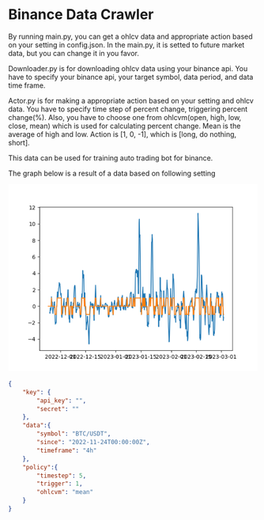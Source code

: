 # Binance Data Crawler

By running main.py, you can get a ohlcv data and appropriate action based on your setting in config.json. In the main.py, it is setted to future market data, but you can change it in you favor.

Downloader.py is for downloading ohlcv data using your binance api.
You have to specify your binance api, your target symbol, data period, and data time frame.

Actor.py is for making a appropriate action based on your setting and ohlcv data.
You have to specify time step of percent change, triggering percent change(%). 
Also, you have to choose one from ohlcvm(open, high, low, close, mean) which is used for calculating percent change.
Mean is the average of high and low.
Action is [1, 0, -1], which is [long, do nothing, short].

This data can be used for training auto trading bot for binance.

The graph below is a result of a data based on following setting

![graph](./result.png)

~~~json
{
    "key": {
        "api_key": "",
        "secret": ""
    },
    "data":{
        "symbol": "BTC/USDT",
        "since": "2022-11-24T00:00:00Z",
        "timeframe": "4h"
    },
    "policy":{
        "timestep": 5,
        "trigger": 1,
        "ohlcvm": "mean"
    }
}
~~~


